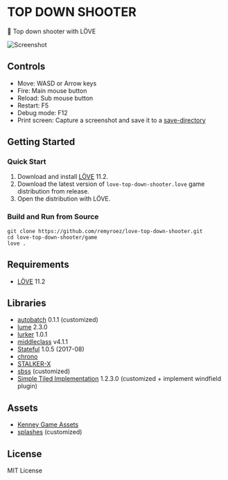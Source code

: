 # TOP DOWN SHOOTER
:gun: Top down shooter with LÖVE

![Screenshot](https://user-images.githubusercontent.com/1193542/57123252-1c71a580-6dbc-11e9-8891-8fd36957b539.png)

## Controls

- Move: WASD or Arrow keys
- Fire: Main mouse button
- Reload: Sub mouse button
- Restart: F5
- Debug mode: F12
- Print screen: Capture a screenshot and save it to a [save-directory](https://love2d.org/wiki/love.filesystem)

## Getting Started

### Quick Start

1. Download and install [LÖVE](https://love2d.org/) 11.2.
1. Download the latest version of `love-top-down-shooter.love` game distribution from release.
1. Open the distribution with LÖVE.

### Build and Run from Source

```
git clone https://github.com/remyroez/love-top-down-shooter.git
cd love-top-down-shooter/game
love .
```

## Requirements

- [LÖVE](https://love2d.org/) 11.2

## Libraries

- [autobatch](https://github.com/rxi/autobatch) 0.1.1 (customized)
- [lume](https://github.com/rxi/lume/tree/d8c2eddc10af994ad4956cf0b7ae7188e86db47e) 2.3.0
- [lurker](https://github.com/rxi/lurker/tree/4e34f47f9ed95477407425c5b25a779fac3eb9a7) 1.0.1
- [middleclass](https://github.com/kikito/middleclass) v4.1.1
- [Stateful](https://github.com/kikito/stateful.lua) 1.0.5 (2017-08)
- [chrono](https://github.com/adnzzzzZ/chrono/tree/d31b96355b59320b6f8f0a1f5dcb0833c8bb5c2c)
- [STALKER-X](https://github.com/adnzzzzZ/STALKER-X/tree/243e67b5d30ec7762c579b027dadaa3d3696b1cd)
- [sbss](https://github.com/mikufuworks/sbss/tree/905950ef0e2e64f30d4a5b2540b382134d62b6c5) (customized)
- [Simple Tiled Implementation](https://github.com/karai17/Simple-Tiled-Implementation/tree/2ba879d2509163822c353f8aba748085a8014389) 1.2.3.0 (customized + implement windfield plugin)

## Assets

- [Kenney Game Assets](https://itch.io/s/6789/kenney-bundle)
- [splashes](https://github.com/love2d-community/splashes/tree/04a26445795bdf5185d996225045a44193f1d881) (customized)

## License

MIT License
